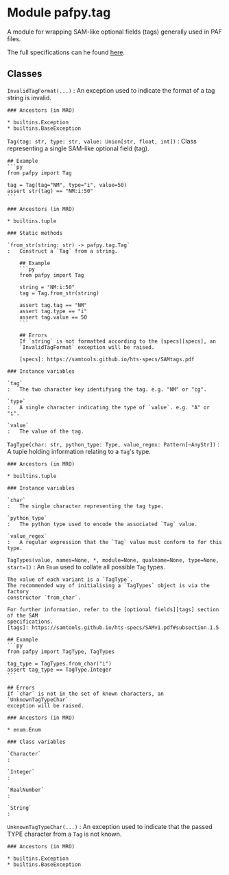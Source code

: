Module pafpy.tag
================
A module for wrapping SAM-like optional fields (tags) generally used in PAF files.

The full specifications can he found [here][specs].

[specs]: https://samtools.github.io/hts-specs/SAMtags.pdf

Classes
-------

`InvalidTagFormat(...)`
:   An exception used to indicate the format of a tag string is invalid.

    ### Ancestors (in MRO)

    * builtins.Exception
    * builtins.BaseException

`Tag(tag: str, type: str, value: Union[str, float, int])`
:   Class representing a single SAM-like optional field (tag).
    
    ## Example
    ```py
    from pafpy import Tag
    
    tag = Tag(tag="NM", type="i", value=50)
    assert str(tag) == "NM:i:50"
    ```

    ### Ancestors (in MRO)

    * builtins.tuple

    ### Static methods

    `from_str(string: str) -> pafpy.tag.Tag`
    :   Construct a `Tag` from a string.
        
        ## Example
        ```py
        from pafpy import Tag
        
        string = "NM:i:50"
        tag = Tag.from_str(string)
        
        assert tag.tag == "NM"
        assert tag.type == "i"
        assert tag.value == 50
        ```
        
        ## Errors
        If `string` is not formatted according to the [specs][specs], an
        `InvalidTagFormat` exception will be raised.
        
        [specs]: https://samtools.github.io/hts-specs/SAMtags.pdf

    ### Instance variables

    `tag`
    :   The two character key identifying the tag. e.g. "NM" or "cg".

    `type`
    :   A single character indicating the type of `value`. e.g. "A" or "i".

    `value`
    :   The value of the tag.

`TagType(char: str, python_type: Type, value_regex: Pattern[~AnyStr])`
:   A tuple holding information relating to a `Tag`'s type.

    ### Ancestors (in MRO)

    * builtins.tuple

    ### Instance variables

    `char`
    :   The single character representing the tag type.

    `python_type`
    :   The python type used to encode the associated `Tag` value.

    `value_regex`
    :   A regular expression that the `Tag` value must conform to for this type.

`TagTypes(value, names=None, *, module=None, qualname=None, type=None, start=1)`
:   An `Enum` used to collate all possible `Tag` types.
    
    The value of each variant is a `TagType`.
    The recommended way of initialising a `TagTypes` object is via the factory
    constructor `from_char`.
    
    For further information, refer to the [optional fields][tags] section of the SAM
    specifications.
    [tags]: https://samtools.github.io/hts-specs/SAMv1.pdf#subsection.1.5
    
    ## Example
    ```py
    from pafpy import TagType, TagTypes
    
    tag_type = TagTypes.from_char("i")
    assert tag_type == TagType.Integer
    ```
    
    ## Errors
    If `char` is not in the set of known characters, an `UnknownTagTypeChar`
    exception will be raised.

    ### Ancestors (in MRO)

    * enum.Enum

    ### Class variables

    `Character`
    :

    `Integer`
    :

    `RealNumber`
    :

    `String`
    :

`UnknownTagTypeChar(...)`
:   An exception used to indicate that the passed TYPE character from a `Tag` is not
    known.

    ### Ancestors (in MRO)

    * builtins.Exception
    * builtins.BaseException